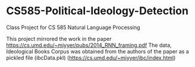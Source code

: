 # CS585-Political-Ideology-Detection
Class Project for CS 585 Natural Language Processing

This project mirrored the work in the paper https://cs.umd.edu/~miyyer/pubs/2014_RNN_framing.pdf
The data, Ideological Books Corpus was obtained from the authors of the paper as a pickled file (ibcData.pkl) (https://cs.umd.edu/~miyyer/ibc/index.html)

